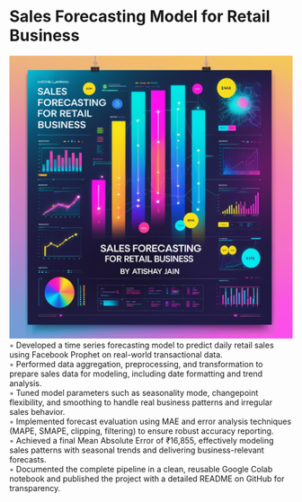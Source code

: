 # Sales Forecasting Model for Retail Business
![Sales_Forecasting_Model.jpg](Sales_Forecasting_Model.jpg)
◦ Developed a time series forecasting model to predict daily retail sales using Facebook Prophet on real-world transactional data.
<br>
◦ Performed data aggregation, preprocessing, and transformation to prepare sales data for modeling, including date formatting and trend analysis.
<br>
◦ Tuned model parameters such as seasonality mode, changepoint flexibility, and smoothing to handle real business patterns and irregular sales behavior.
<br>
◦ Implemented forecast evaluation using MAE and error analysis techniques (MAPE, SMAPE, clipping, filtering) to ensure robust accuracy reporting.
<br>
◦ Achieved a final Mean Absolute Error of ₹16,855, effectively modeling sales patterns with seasonal trends and delivering business-relevant forecasts.
<br>
◦ Documented the complete pipeline in a clean, reusable Google Colab notebook and published the project with a detailed README on GitHub for transparency.
<br>
